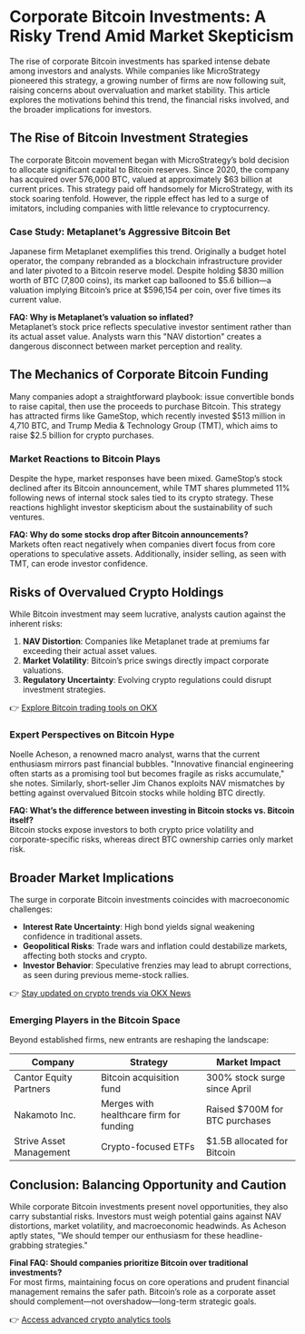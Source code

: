 # Corporate Bitcoin Investments: A Risky Trend Amid Market Skepticism  

The rise of corporate Bitcoin investments has sparked intense debate among investors and analysts. While companies like MicroStrategy pioneered this strategy, a growing number of firms are now following suit, raising concerns about overvaluation and market stability. This article explores the motivations behind this trend, the financial risks involved, and the broader implications for investors.  

## The Rise of Bitcoin Investment Strategies  

The corporate Bitcoin movement began with MicroStrategy’s bold decision to allocate significant capital to Bitcoin reserves. Since 2020, the company has acquired over 576,000 BTC, valued at approximately $63 billion at current prices. This strategy paid off handsomely for MicroStrategy, with its stock soaring tenfold. However, the ripple effect has led to a surge of imitators, including companies with little relevance to cryptocurrency.  

### Case Study: Metaplanet’s Aggressive Bitcoin Bet  

Japanese firm Metaplanet exemplifies this trend. Originally a budget hotel operator, the company rebranded as a blockchain infrastructure provider and later pivoted to a Bitcoin reserve model. Despite holding $830 million worth of BTC (7,800 coins), its market cap ballooned to $5.6 billion—a valuation implying Bitcoin’s price at $596,154 per coin, over five times its current value.  

**FAQ: Why is Metaplanet’s valuation so inflated?**  
Metaplanet’s stock price reflects speculative investor sentiment rather than its actual asset value. Analysts warn this "NAV distortion" creates a dangerous disconnect between market perception and reality.  

## The Mechanics of Corporate Bitcoin Funding  

Many companies adopt a straightforward playbook: issue convertible bonds to raise capital, then use the proceeds to purchase Bitcoin. This strategy has attracted firms like GameStop, which recently invested $513 million in 4,710 BTC, and Trump Media & Technology Group (TMT), which aims to raise $2.5 billion for crypto purchases.  

### Market Reactions to Bitcoin Plays  

Despite the hype, market responses have been mixed. GameStop’s stock declined after its Bitcoin announcement, while TMT shares plummeted 11% following news of internal stock sales tied to its crypto strategy. These reactions highlight investor skepticism about the sustainability of such ventures.  

**FAQ: Why do some stocks drop after Bitcoin announcements?**  
Markets often react negatively when companies divert focus from core operations to speculative assets. Additionally, insider selling, as seen with TMT, can erode investor confidence.  

## Risks of Overvalued Crypto Holdings  

While Bitcoin investment may seem lucrative, analysts caution against the inherent risks:  

1. **NAV Distortion**: Companies like Metaplanet trade at premiums far exceeding their actual asset values.  
2. **Market Volatility**: Bitcoin’s price swings directly impact corporate valuations.  
3. **Regulatory Uncertainty**: Evolving crypto regulations could disrupt investment strategies.  

👉 [Explore Bitcoin trading tools on OKX](https://bit.ly/okx-bonus)  

### Expert Perspectives on Bitcoin Hype  

Noelle Acheson, a renowned macro analyst, warns that the current enthusiasm mirrors past financial bubbles. "Innovative financial engineering often starts as a promising tool but becomes fragile as risks accumulate," she notes. Similarly, short-seller Jim Chanos exploits NAV mismatches by betting against overvalued Bitcoin stocks while holding BTC directly.  

**FAQ: What’s the difference between investing in Bitcoin stocks vs. Bitcoin itself?**  
Bitcoin stocks expose investors to both crypto price volatility and corporate-specific risks, whereas direct BTC ownership carries only market risk.  

## Broader Market Implications  

The surge in corporate Bitcoin investments coincides with macroeconomic challenges:  

- **Interest Rate Uncertainty**: High bond yields signal weakening confidence in traditional assets.  
- **Geopolitical Risks**: Trade wars and inflation could destabilize markets, affecting both stocks and crypto.  
- **Investor Behavior**: Speculative frenzies may lead to abrupt corrections, as seen during previous meme-stock rallies.  

👉 [Stay updated on crypto trends via OKX News](https://bit.ly/okx-bonus)  

### Emerging Players in the Bitcoin Space  

Beyond established firms, new entrants are reshaping the landscape:  

| Company | Strategy | Market Impact |  
|---------|----------|---------------|  
| Cantor Equity Partners | Bitcoin acquisition fund | 300% stock surge since April |  
| Nakamoto Inc. | Merges with healthcare firm for funding | Raised $700M for BTC purchases |  
| Strive Asset Management | Crypto-focused ETFs | $1.5B allocated for Bitcoin |  

## Conclusion: Balancing Opportunity and Caution  

While corporate Bitcoin investments present novel opportunities, they also carry substantial risks. Investors must weigh potential gains against NAV distortions, market volatility, and macroeconomic headwinds. As Acheson aptly states, "We should temper our enthusiasm for these headline-grabbing strategies."  

**Final FAQ: Should companies prioritize Bitcoin over traditional investments?**  
For most firms, maintaining focus on core operations and prudent financial management remains the safer path. Bitcoin’s role as a corporate asset should complement—not overshadow—long-term strategic goals.  

👉 [Access advanced crypto analytics tools](https://bit.ly/okx-bonus)  

